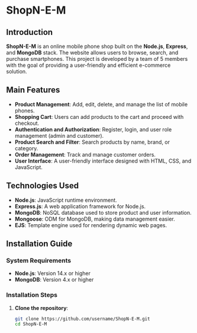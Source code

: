 # **ShopN-E-M**

## **Introduction**

**ShopN-E-M** is an online mobile phone shop built on the **Node.js**, **Express**, and **MongoDB** stack. The website allows users to browse, search, and purchase smartphones. This project is developed by a team of 5 members with the goal of providing a user-friendly and efficient e-commerce solution.

## **Main Features**

- **Product Management**: Add, edit, delete, and manage the list of mobile phones.
- **Shopping Cart**: Users can add products to the cart and proceed with checkout.
- **Authentication and Authorization**: Register, login, and user role management (admin and customer).
- **Product Search and Filter**: Search products by name, brand, or category.
- **Order Management**: Track and manage customer orders.
- **User Interface**: A user-friendly interface designed with HTML, CSS, and JavaScript.

## **Technologies Used**

- **Node.js**: JavaScript runtime environment.
- **Express.js**: A web application framework for Node.js.
- **MongoDB**: NoSQL database used to store product and user information.
- **Mongoose**: ODM for MongoDB, making data management easier.
- **EJS**: Template engine used for rendering dynamic web pages.

## **Installation Guide**

### **System Requirements**

- **Node.js**: Version 14.x or higher
- **MongoDB**: Version 4.x or higher

### **Installation Steps**

1. **Clone the repository**:
   ```bash
   git clone https://github.com/username/ShopN-E-M.git
   cd ShopN-E-M
